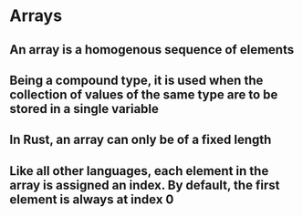 # Arrays

## An array is a homogenous sequence of elements

## Being a compound type, it is used when the collection of values of the same type are to be stored in a single variable

## In Rust, an array can only be of a fixed length

## Like all other languages, each element in the array is assigned an index. By default, the first element is always at index 0
